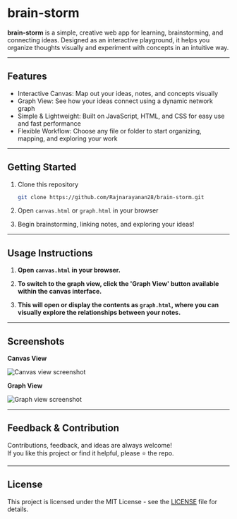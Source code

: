 # brain-storm

**brain-storm** is a simple, creative web app for learning, brainstorming, and connecting ideas. Designed as an interactive playground, it helps you organize thoughts visually and experiment with concepts in an intuitive way.

---

## Features

- Interactive Canvas: Map out your ideas, notes, and concepts visually
- Graph View: See how your ideas connect using a dynamic network graph
- Simple & Lightweight: Built on JavaScript, HTML, and CSS for easy use and fast performance
- Flexible Workflow: Choose any file or folder to start organizing, mapping, and exploring your work

---

## Getting Started

1. Clone this repository
   ```bash
   git clone https://github.com/Rajnarayanan28/brain-storm.git
   ```

2. Open `canvas.html` or `graph.html` in your browser

3. Begin brainstorming, linking notes, and exploring your ideas!

---

## Usage Instructions

1. **Open `canvas.html` in your browser.**

2. **To switch to the graph view, click the 'Graph View' button available within the canvas interface.**

3. **This will open or display the contents as `graph.html`, where you can visually explore the relationships between your notes.**

---

## Screenshots

**Canvas View**
<!-- Add your `canvas.html` screenshot here -->
![Canvas view screenshot](canvas-screenshot-placeholder)

**Graph View**
<!-- Add your `graph.html` screenshot here -->
![Graph view screenshot](graph-screenshot-placeholder)

---

## Feedback & Contribution

Contributions, feedback, and ideas are always welcome!  
If you like this project or find it helpful, please ⭐️ the repo.

---

## License

This project is licensed under the MIT License - see the [LICENSE](LICENSE) file for details.
